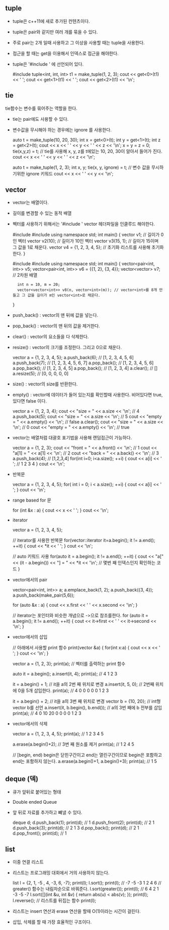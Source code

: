 ## tuple

- tuple은 c++11에 새로 추가된 컨텐츠이다. 
- tuple은 pair와 같지만 여러 개를 묶을 수 있다. 
- 주로 pair는 2개 일때 사용하고 그 이상을 사용할 때는 tuple을 사용한다.
- 접근을 할 때는 get을 이용해서 인덱스로 접근을 해야한다. 
- tuple은 '#include <tuple>' 에 선언되어 있다.


    #include <tuple>
    tuple<int, int, int> t1 = make_tuple(1, 2, 3);
    cout << get<0>(t1) << ' ';
    cout << get<1>(t1) << ' ';
    cout << get<2>(t1) << '\n';


## tie

tie함수는 변수를 묶어주는 역할을 한다.

- tie는 pair에도 사용할 수 있다.
- 변수값을 무시해야 하는 경우에는 ignore 를 사용한다.


    auto t = make_tuple(10, 20, 30);
    int x = get<0>(t);
    int y = get<1>(t);
    int z = get<2>(t);
    cout << x << ' ' << y << ' ' << z << '\n';
    x = y = z = 0;
    tie(x,y,z) = t; // tie를 사용해 x, y, z를 t에있는 10, 20, 30이 알아서 들어가 진다.
    cout << x << ' ' << y << ' ' << z << '\n';
    
    

    auto t = make_tuple(1, 2, 3);
    int x, y;
    tie(x, y, ignore) = t; // 변수 값을 무시하기위한 ignore 키워드
    cout << x << ' ' << y << '\n';
    
    
## vector

- vector는 배열이다.
- 길이를 변경할 수 있는 동적 배열
- 벡터를 사용하기 위해서는 '#include <vector>' vector 헤더파일을 인클루드 해야한다.


    #include <vector>
    #include <iostream>
    using namespace std;
    int main() {
        vector<int> v1; // 길이가 0 인 벡터
        vector<int> v2(10); // 길이가 10인 벡터
        vector<int> v3(15, 1); // 길이가 15이며 그 값을 1로 채운다.
        vector<int> v4 = {1, 2, 3, 4, 5}; // 초기화 리스트를 사용해 초기화한다.
    }

    #include <iostream>
    #include <vector>
    using namespace std;
    int main() {
        vector<pair<int, int>> v5;
        vector<pair<int, int>> v6 = {{1, 2}, {3, 4}};
        vector<vector<int>> v7; // 2차원 배열
        
        int n = 10, m = 20;
        vector<vector<int>> v8(n, vector<int>(m)); // vector<int>를 8개 만들고 그 값을 길이가 m인 vector<int>로 채운다.
    }

- push_back() : vector의 맨 뒤에 값을 넣는다. 
- pop_back() : vector의 맨 뒤의 값을 제거한다.
- clear() : vector의 요소들을 다 삭제한다.
- resize() : vector의 크기를 조정한다. 그리고 0으로 채운다.


    vector<int> a = {1, 2, 3, 4, 5};
    a.push_back(6); // [1, 2, 3, 4, 5, 6]
    a.push_back(7); // [1, 2, 3, 4, 5, 6, 7]
    a.pop_back(); // [1, 2, 3, 4, 5, 6]
    a.pop_back(); // [1, 2, 3, 4, 5]
    a.pop_back(); // [1, 2, 3, 4]
    a.clear(); // []
    a.resize(5); // [0, 0, 0, 0, 0]


- size() : vector의 size를 반환한다.
- empty() : vector에 데이터가 들어 있는지를 확인할때 사용한다. 비어있다면 true, 있다면 false 이다.


    vector<int> a = {1, 2, 3, 4};
    cout << "size = " << a.size << '\n'; // 4
    a.push_back(5);
    cout << "size = " << a.size << '\n'; // 5
    cout << "empty = " << a.empty() << '\n'; // false
    a.clear();
    cout << "size = " << a.size << '\n'; // 0
    cout << "empty = " << a.empty() << '\n'; // true
    
- vector는 배열처럼 대괄호 표기법을 사용해 랜덤접근이 가능하다.


    vector<int> a = {1, 2, 3};
    cout << "front = " << a.front() << '\n'; // 1
    cout << "a[1] = " << a[1] << '\n'; // 2
    cout << "back = " << a.back() << '\n'; // 3
    a.push_back(4); // [1,2,3,4]
    for(int i=0; i<a.size(); ++i) {
        cout << a[i] << ' '; // 1 2 3 4
    }
    cout << '\n';

    
- 반복문


    vector<int> a = {1, 2, 3, 4, 5};
    for( int i = 0; i < a.size(); ++i) {
        cout << a[i] << ' ';
    }
    cout << '\n';
    
- range based for 문


    for (int &x : a) {
        cout << x << ' ';
    }
    cout << '\n';
    
    
- iterator


    vector<int> a = {1, 2, 3, 4, 5};
    
    // iterator를 사용한 반복문
    for(vector<int>::iterator it=a.begin(); it != a.end(); ++it) {
        cout << *it << ' ';
    }
    cout << '\n';
    
    // auto 키워드 사용
    for(auto it = a.begin(); it != a.end(); ++it) {
        cout << "a[" << (it - a.begin()) << "] = " << *it << '\n'; // 몇번 째 인덱스인지 확인하는 코드
    }
    
- vector에서의 pair


    vector<pair<int, int>> a;
    a.emplace_back(1, 2);
    a.push_back({3, 4});
    a.push_back(make_pair(5,6));
    
    for (auto &x : a) {
        cout << x.first << ' ' << x.second << '\n';
    }
    
    // iterator는 포인터와 비슷한 개념으로 ->으로 참조를한다.
    for (auto it = a.begin(); it != a.end(); ++it) {
        cout << it->first << ' ' << it->second << '\n';
    }
    
- vector에서의 삽입
    
    // 아래에서 사용할 print 함수
    print(vector<int> &a) { 
        for(int x:a) {
            cout << x << ' ';
        }
        cout << '\n';
    }

    vector<int> a = {1, 2, 3};
    print(a); // 벡터를 출력하는 print 함수
    
    auto it = a.begin();
    a.insert(it, 4); 
    print(a); // 4 1 2 3
    
    it = a.begin() + 1; // it을 a의 2번 째 위치로 변경
    a.insert(it, 5, 0); // 2번째 위치에 0을 5개 삽입한다.
    print(a); // 4 0 0 0 0 0 1 2 3
    
    it = a.begin() + 2; // it을 a의 3번 째 위치로 변경
    vector<int> b = {10, 20}; // int형 vector b를 선언
    a.insert(it, b.begin(), b.end());  // a의 3번 째에 b 전부를 삽입
    print(a); // 4 0 10 20 0 0 0 0 1 2 3
    
- vector에서의 삭제


    vector<int> a = {1, 2, 3, 4, 5};
    print(a); // 1 2 3 4 5
    
    a.erase(a.begin()+2); // 3번 째 원소를 제거
    print(a); // 1 2 4 5
    
    // [begin, end) begin은 닫힌구간이고 end는 열린구간이므로 begin은 포함하고 end는 포함하지 않는다.
    a.erase(a.begin()+1, a.begin()+3); 
    print(a); // 1 5
    
    
## deque (덱)
- 큐가 앞뒤로 붙어있는 형태
- Double ended Queue
- 앞 뒤로 자료를 추가하고 뺴낼 수 있다.


    deque<int> d;
    d.push_back(1); print(d); // 1
    d.push_front(2); print(d); // 2 1
    d.push_back(3); print(d); // 2 1 3
    d.pop_back(); print(d); // 2 1
    d.pop_front(); print(d); // 1
    
## list
- 이중 연결 리스트
- 리스트는 프로그래밍 대회에서 거의 사용하지 않는다.


    list<int> l = {2, 1, -5 , 4, -3, 6, -7}; print(l);
    l.sort(); print(l); // -7 -5 -3 1 2 4 6
    // greater<int>() 함수는 내림차순으로 바꿔준다.
    l.sort(greater<int>()); print(l); // 6 4 2 1 -3 -5 -7
    l.sort([](int &u, int &v) {
        return abs(u) < abs(v);
    });
    print(l);
    l.reverse(); // 리스트를 뒤집는 함수
    print(l);
    
- 리스트는 insert 연산과 erase 연산을 할때 O(1)이라는 시간이 걸린다.
- 삽입, 삭제를 할 때 가장 효율적인 구조이다.